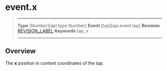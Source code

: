 
# event.x

> --------------------- ------------------------------------------------------------------------------------------
> __Type__              [Number][api.type.Number]
> __Event__             [tap][api.event.tap]
> __Revision__          [REVISION_LABEL](REVISION_URL)
> __Keywords__          tap, x
> --------------------- ------------------------------------------------------------------------------------------

## Overview

The __x__ position in content coordinates of the tap.